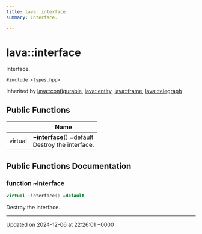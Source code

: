 ```yaml
---
title: lava::interface
summary: Interface. 

---
```


# lava::interface



Interface. 


`#include <types.hpp>`

Inherited by [lava::configurable](/_doxybook/Classes/structlava_1_1configurable.md), [lava::entity](/_doxybook/Classes/structlava_1_1entity.md), [lava::frame](/_doxybook/Classes/structlava_1_1frame.md), [lava::telegraph](/_doxybook/Classes/structlava_1_1telegraph.md)

## Public Functions

|                | Name           |
| -------------- | -------------- |
| virtual | **[~interface](/_doxybook/Classes/structlava_1_1interface.md#function-~interface)**() =default<br>Destroy the interface.  |

## Public Functions Documentation

### function ~interface

```cpp
virtual ~interface() =default
```

Destroy the interface. 

-------------------------------

Updated on 2024-12-06 at 22:26:01 +0000
